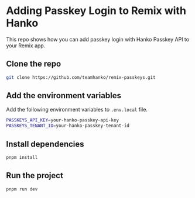 # Adding Passkey Login to Remix with Hanko

This repo shows how you can add passkey login with Hanko Passkey API to your Remix app.

## Clone the repo

```bash
git clone https://github.com/teamhanko/remix-passkeys.git
```

## Add the environment variables

Add the following environment variables to `.env.local` file.

```sh
PASSKEYS_API_KEY=your-hanko-passkey-api-key
PASSKEYS_TENANT_ID=your-hanko-passkey-tenant-id
```

## Install dependencies

```bash
pnpm install
```

## Run the project

```bash
pnpm run dev
```
